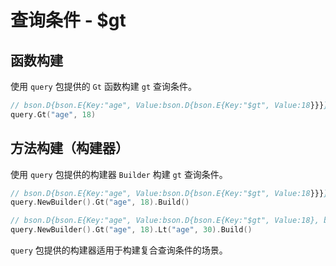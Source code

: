 # 查询条件 - $gt
## 函数构建
使用 `query` 包提供的 `Gt` 函数构建 `gt` 查询条件。
```go
// bson.D{bson.E{Key:"age", Value:bson.D{bson.E{Key:"$gt", Value:18}}}}
query.Gt("age", 18)
```

## 方法构建（构建器）
使用 `query` 包提供的构建器 `Builder` 构建 `gt` 查询条件。
```go
// bson.D{bson.E{Key:"age", Value:bson.D{bson.E{Key:"$gt", Value:18}}}}
query.NewBuilder().Gt("age", 18).Build()

// bson.D{bson.E{Key:"age", Value:bson.D{bson.E{Key:"$gt", Value:18}, bson.E{Key:"$lt", Value:30}}}}
query.NewBuilder().Gt("age", 18).Lt("age", 30).Build()
```
`query` 包提供的构建器适用于构建复合查询条件的场景。